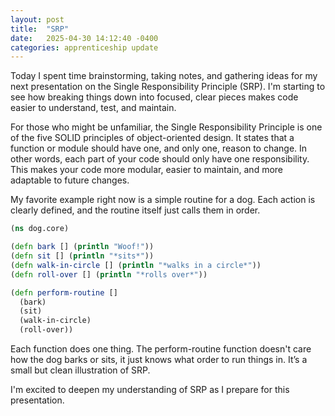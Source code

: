 ```yaml
---
layout: post
title:  "SRP"
date:   2025-04-30 14:12:40 -0400
categories: apprenticeship update
---
```

Today I spent time brainstorming, taking notes,
and gathering ideas for my next presentation on
the Single Responsibility Principle (SRP).
I'm starting to see how breaking things down into
focused, clear pieces makes code easier to understand,
test, and maintain.

For those who might be unfamiliar, the Single
Responsibility Principle is one of the five
SOLID principles of object-oriented design.
It states that a function or module should have one,
and only one, reason to change. In other words, each
part of your code should only have one responsibility.
This makes your code more modular, easier to maintain,
and more adaptable to future changes.

My favorite example right now is a simple routine
for a dog. Each action is clearly defined, and the
routine itself just calls them in order.

```clojure
(ns dog.core)

(defn bark [] (println "Woof!"))
(defn sit [] (println "*sits*"))
(defn walk-in-circle [] (println "*walks in a circle*"))
(defn roll-over [] (println "*rolls over*"))

(defn perform-routine []
  (bark)
  (sit)
  (walk-in-circle)
  (roll-over))
```
Each function does one thing. The perform-routine
function doesn't care how the dog barks or sits, 
it just knows what order to run things in. It’s
a small but clean illustration of SRP.

I'm excited to deepen my understanding of SRP as
I prepare for this presentation.